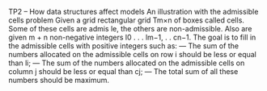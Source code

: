 TP2 – How data structures affect models
An illustration with the admissible cells problem
Given a grid rectangular grid Tm×n of boxes called cells. Some of these cells are admis
le, the others are non-admissible. Also are given m + n non-negative integers l0 . . . lm−1,
. . cn−1. The goal is to fill in the admissible cells with positive integers such as:
— The sum of the numbers allocated on the admissible cells on row i should be less or
equal than li;
— The sum of the numbers allocated on the admissible cells on column j should be less
or equal than cj;
— The total sum of all these numbers should be maximum.

